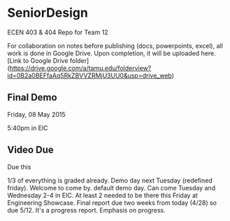 # SeniorDesign
ECEN 403 &amp; 404 Repo for Team 12

For collaboration on notes before publishing (docs, powerpoints, excel), all work is done in Google Drive.
Upon completion, it will be uploaded here.
[Link to Google Drive folder] (https://drive.google.com/a/tamu.edu/folderview?id=0B2a0BEFfaAq5RkZBVVZRMjU3UU0&usp=drive_web)

Final Demo
---
Friday, 08 May 2015

5:40pm in EIC

Video Due
---
Due this 


1/3 of everything is graded already. Demo day next Tuesday (redefined friday). Welcome to come by. default demo day. Can come Tuesday and Wednesday 2-4 in EIC. At least 2 needed to be there this Friday at Engineering Showcase. Final report due two weeks from today (4/28) so due 5/12. It's a progress report. Emphasis on progress. 
